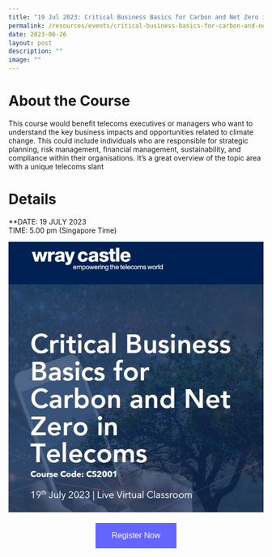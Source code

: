 ```yaml
---
title: "19 Jul 2023: Critical Business Basics for Carbon and Net Zero in Telecoms"
permalink: /resources/events/critical-business-basics-for-carbon-and-net-zero-in-telecoms/
date: 2023-06-26
layout: post
description: ""
image: ""
---
```

# About the Course

This course would benefit telecoms executives or managers who want to understand the key business impacts and opportunities related to climate change. This could include individuals who are responsible for strategic planning, risk management, financial management, sustainability, and compliance within their organisations. It’s a great overview of the topic area with a unique telecoms slant

# Details
**DATE: 19 JULY 2023 <br> 
TIME: 5.00 pm (Singapore Time) <br> 


![Wray Castle Live Virtual Classroom](/images/events/wray%20castle%20webinar%20jul%202023_cover%20pic.jpg)


<style>
#register {
  background-color: #0000ff;
  border: none;
  color: white;
  padding: 16px 32px;
  text-align: center;
  font-size: 16px;
  margin: 4px 2px;
  opacity: 0.6;
  transition: 0.3s;
  display: inline-block;
  text-decoration: none;
  cursor: pointer;
}
</style>

<center><a href="https://wraycastle.com/pages/course-enquiry?sku=WR2303&amp;title=Critical+Business+Basics+for+Carbon+and+Net+Zero+in+ICT&amp;type=" target="_blank"><button id="register" class="btn">Register Now</button></a></center>


